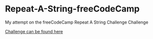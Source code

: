 # Repeat-A-String-freeCodeCamp

My attempt on the freeCodeCamp Repeat A String Challenge Challenge

[Challenge can be found here](https://www.freecodecamp.org/learn/javascript-algorithms-and-data-structures/basic-algorithm-scripting/repeat-a-string-repeat-a-string)